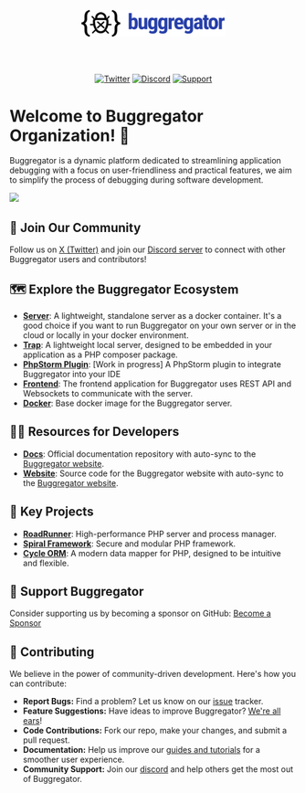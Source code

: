 <div align="center">
    <br>
    <a href="https://cycle-orm.dev" target="_blank">
        <picture>
            <source media="(prefers-color-scheme: dark)" srcset="https://github.com/buggregator/.github/blob/master/logo/logo-dark-theme.svg?raw=true">
            <img width="50%" align="center" src="https://github.com/buggregator/.github/blob/master/logo/logo-light-theme.svg?raw=true" alt="CycleORM Logo">
        </picture>
    </a>
    <br>
    <br>
</div>

<br>
<br>

<div align="center">

[![Twitter](https://img.shields.io/badge/-Follow-black?style=flat-square&logo=X)](https://x.com/intent/follow?screen_name=buggregator)
[![Discord](https://img.shields.io/discord/1172942458598985738?style=flat-square&logo=discord&labelColor=7289d9&logoColor=white&color=39456d)](https://discord.gg/vDsCD3EKUB)
[![Support](https://img.shields.io/static/v1?style=flat-square&label=Support&message=%E2%9D%A4&logo=GitHub&color=%23fe4e86)](https://github.com/sponsors/buggregator)

</div>

# Welcome to Buggregator Organization! 👋

Buggregator is a dynamic platform dedicated to streamlining application debugging with a focus on user-friendliness and
practical features, we aim to simplify the process of debugging during software development.

<img src="https://github.com/buggregator/.github/assets/773481/24981ab5-510a-453c-a3c5-8a6f5e7bf358">

## 💬 Join Our Community

Follow us on [X (Twitter)](https://x.com/intent/follow?screen_name=buggregator) and join
our [Discord server](https://discord.gg/vDsCD3EKUB) to connect with other Buggregator users and contributors!

## 🗺️ Explore the Buggregator Ecosystem

- [**Server**](https://github.com/buggregator/server): A lightweight, standalone server as a docker container. It's a
  good choice if you want to run Buggregator on your own server or in the cloud or locally in your docker environment.
- [**Trap**](https://github.com/buggregator/trap): A lightweight local server, designed to be embedded in your
  application as a PHP composer package.
- [**PhpStorm Plugin**](https://github.com/buggregator/phpstorm-plugin): [Work in progress] A PhpStorm plugin to
  integrate Buggregator into your IDE
- [**Frontend**](https://github.com/buggregator/frontend): The frontend application for Buggregator uses REST API and
  Websockets to communicate with the server.
- [**Docker**](https://github.com/buggregator/docker): Base docker image for the Buggregator server.

## 👩‍💻 Resources for Developers

- [**Docs**](https://github.com/buggregator/docs): Official documentation repository with auto-sync to
  the [Buggregator website](https://docs.buggregator.dev).
- [**Website**](https://github.com/buggregator/buggregator.dev): Source code for the Buggregator website with auto-sync
  to the [Buggregator website](https://buggregator.dev).

## 🚀 Key Projects

- [**RoadRunner**](https://roadrunner.dev/): High-performance PHP server and process manager.
- [**Spiral Framework**](https://spiral.dev/): Secure and modular PHP framework.
- [**Cycle ORM**](https://cycle-orm.dev/): A modern data mapper for PHP, designed to be intuitive and flexible.

## 🤗 Support Buggregator

Consider supporting us by becoming a sponsor on GitHub: [Become a Sponsor](https://github.com/sponsors/buggregator)

## 🌈 **Contributing**

We believe in the power of community-driven development. Here's how you can contribute:

- **Report Bugs:**  Find a problem? Let us know on
  our [issue](https://github.com/buggregator/server/issues/newhttps://github.com/buggregator/server/issues/new) tracker.
- **Feature Suggestions:** Have ideas to improve
  Buggregator? [We're all ears](https://github.com/buggregator/server/issues)!
- **Code Contributions:** Fork our repo, make your changes, and submit a pull request.
- **Documentation:** Help us improve our [guides and tutorials](https://github.com/buggregator/docs/tree/master/docs)
  for a smoother user experience.
- **Community Support:** Join our [discord](https://discord.gg/vDsCD3EKUB) and help others get the most out of
  Buggregator.
